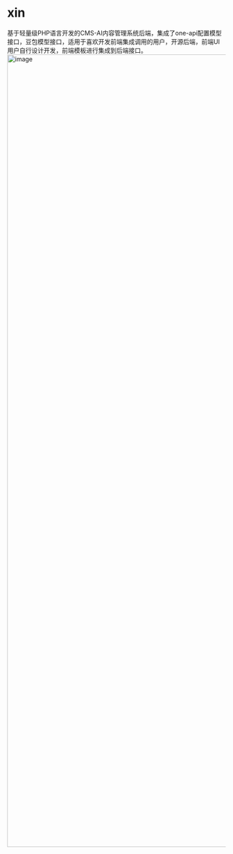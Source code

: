 # xin
基于轻量级PHP语言开发的CMS-AI内容管理系统后端，集成了one-api配置模型接口，豆包模型接口，适用于喜欢开发前端集成调用的用户，开源后端，前端UI用户自行设计开发，前端模板进行集成到后端接口。
<img width="3364" height="1822" alt="image" src="https://github.com/user-attachments/assets/d937c2e8-059b-441e-8497-97542f9226a4" />
